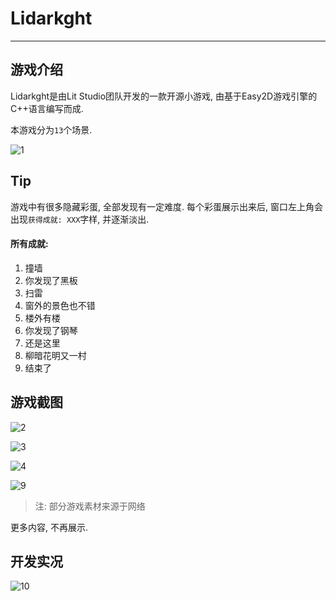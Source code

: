 # Lidarkght
***

## 游戏介绍

Lidarkght是由Lit Studio团队开发的一款开源小游戏, 由基于Easy2D游戏引擎的C++语言编写而成.

本游戏分为`13`个场景.

![1](https://github.com/LitStudio-Center/Lidarkght/blob/main/README/img/1.png)

## Tip

游戏中有很多隐藏彩蛋, 全部发现有一定难度. 
每个彩蛋展示出来后, 窗口左上角会出现`获得成就: XXX`字样, 并逐渐淡出.
#### 所有成就: 
1. 撞墙
2. 你发现了黑板
3. 扫雷
4. 窗外的景色也不错
5. 楼外有楼
6. 你发现了钢琴
7. 还是这里
8. 柳暗花明又一村
9. 结束了




## 游戏截图



![2](https://github.com/LitStudio-Center/Lidarkght/blob/main/README/img/2.png)

![3](https://github.com/LitStudio-Center/Lidarkght/blob/main/README/img/3.png)

![4](https://github.com/LitStudio-Center/Lidarkght/blob/main/README/img/4.png)

![9](https://github.com/LitStudio-Center/Lidarkght/blob/main/README/img/9.png)

> 注: 部分游戏素材来源于网络

更多内容, 不再展示.

## 开发实况

![10](https://github.com/LitStudio-Center/Lidarkght/blob/main/README/img/10.png)
